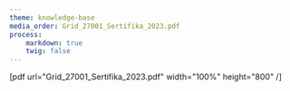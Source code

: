 ```yaml
---
theme: knowledge-base
media_order: Grid_27001_Sertifika_2023.pdf
process:
    markdown: true
    twig: false
---
```


[pdf url="Grid_27001_Sertifika_2023.pdf" width="100%" height="800" /]
